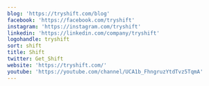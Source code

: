 ```yaml
---
blog: 'https://tryshift.com/blog'
facebook: 'https://facebook.com/tryshift'
instagram: 'https://instagram.com/tryshift'
linkedin: 'https://linkedin.com/company/tryshift'
logohandle: tryshift
sort: shift
title: Shift
twitter: Get_Shift
website: 'https://tryshift.com/'
youtube: 'https://youtube.com/channel/UCA1b_FhngruzYtdTvz5TqmA'
---
```


